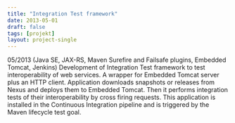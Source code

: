 ```yaml
---
title: "Integration Test framework"
date: 2013-05-01
draft: false
tags: [projekt]
layout: project-single
---
```


05/2013 (Java SE, JAX-RS, Maven Surefire and Failsafe plugins, Embedded Tomcat, Jenkins) Development of Integration Test framework to test interoperability of web services.
A wrapper for Embedded Tomcat server plus an HTTP client. Application downloads snapshots or releases from Nexus and deploys them to Embedded Tomcat. Then it performs integration tests of their interoperability by cross firing requests. This application is installed in the Continuous Integration pipeline and is triggered by the Maven lifecycle test goal.
